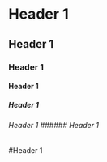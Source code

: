 # Header 1
## Header 1
### Header 1
#### Header 1
##### Header 1
###### Header 1 ###### Header 1
#Header 1
